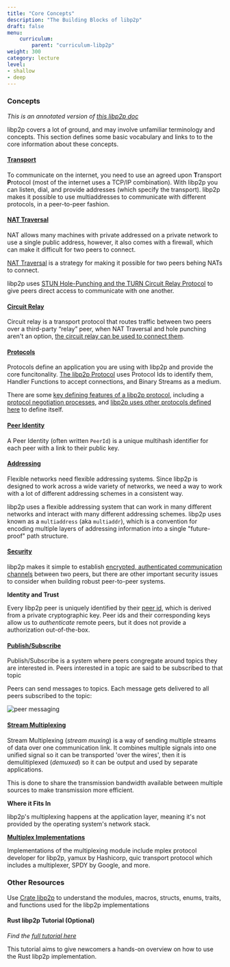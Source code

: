 ```yaml
---
title: "Core Concepts"
description: "The Building Blocks of libp2p"
draft: false
menu:
    curriculum:
        parent: "curriculum-libp2p"
weight: 300
category: lecture
level:
- shallow
- deep
---
```


### Concepts

_This is an annotated version of_ [_this libp2p doc_](https://docs.libp2p.io/concepts/)

libp2p covers a lot of ground, and may involve unfamiliar terminology and concepts. This section defines some basic vocabulary and links to to the core information about these concepts.

#### [Transport](https://docs.libp2p.io/concepts/transport/)

To communicate on the internet, you need to use an agreed upon **T**ransport **P**rotocol (most of the internet uses a TCP/IP combination). With libp2p you can listen, dial, and provide addresses (which specify the transport). libp2p makes it possible to use multiaddresses to communicate with different protocols, in a peer-to-peer fashion.

#### [NAT Traversal](https://docs.libp2p.io/concepts/nat/)

NAT allows many machines with private addressed on a private network to use a single public address, however, it also comes with a firewall, which can make it difficult for two peers to connect.

[NAT Traversal](https://tailscale.com/blog/how-nat-traversal-works/) is a strategy for making it possible for two peers behing NATs to connect.

libp2p uses [STUN Hole-Punching and the TURN Circuit Relay Protocol](https://docs.libp2p.io/concepts/nat/) to give peers direct access to communicate with one another.  


#### [Circuit Relay](https://docs.libp2p.io/concepts/circuit-relay/)

Circuit relay is a transport protocol that routes traffic between two peers over a third-party “relay” peer, when NAT Traversal and hole punching aren't an option, [the circuit relay can be used to connect them](https://blog.aira.life/understanding-ipfs-circuit-relay-ccc7d2a39).


#### [Protocols](https://docs.libp2p.io/concepts/protocols/#what-is-a-libp2p-protocol)

Protocols define an application you are using with libp2p and provide the core funcitonality. [The libp2p Protocol](https://docs.libp2p.io/concepts/protocols/#what-is-a-libp2p-protocol) uses Protocol Ids to identify them, Handler Functions to accept connections, and Binary Streams as a medium.

There are some [key defining features of a libp2p protocol](https://docs.libp2p.io/concepts/protocols/#what-is-a-libp2p-protocol), including a [protocol negotiation processes](https://docs.libp2p.io/concepts/protocols/#protocol-negotiation), and [libp2p uses other protocols defined here](https://docs.libp2p.io/concepts/protocols/#core-libp2p-protocols) to define itself.

#### [Peer Identity](https://docs.libp2p.io/concepts/peer-id/)

A Peer Identity (often written `PeerId`) is a unique multihash identifier for each peer with a link to their public key.


#### [Addressing](https://docs.libp2p.io/concepts/addressing/)

Flexible networks need flexible addressing systems. Since libp2p is designed to work across a wide variety of networks, we need a way to work with a lot of different addressing schemes in a consistent way.

libp2p uses a flexible addressing system that can work in many different networks and interact with many different addressing schemes. libp2p uses known as a `multiaddress` (aka `multiaddr`), which is a convention for encoding multiple layers of addressing information into a single "future-proof" path structure.

#### [Security](https://docs.libp2p.io/concepts/security-considerations/)

libp2p makes it simple to establish [encrypted, authenticated communication channels](https://github.com/protocol/launchpad/blob/main/docs/secure-comms/README.md) between two peers, but there are other important security issues to consider when building robust peer-to-peer systems.


**Identity and Trust**

Every libp2p peer is uniquely identified by their [peer id](https://github.com/protocol/launchpad/blob/main/docs/peer-id/README.md), which is derived from a private cryptographic key. Peer ids and their corresponding keys allow us to _authenticate_ remote peers, but it does not provide a authorization out-of-the-box.

#### [Publish/Subscribe](https://docs.libp2p.io/concepts/publish-subscribe/)

Publish/Subscribe is a system where peers congregate around topics they are interested in. Peers interested in a topic are said to be subscribed to that topic

Peers can send messages to topics. Each message gets delivered to all peers subscribed to the topic:

![peer messaging](peering.png)

#### [Stream Multiplexing](https://docs.libp2p.io/concepts/stream-multiplexing/)

Stream Multiplexing (_stream muxing_) is a way of sending multiple streams of data over one communication link. It combines multiple signals into one unified signal so it can be transported 'over the wires', then it is demulitiplexed (_demuxed_) so it can be output and used by separate applications.

This is done to share the transmission bandwidth available between multiple sources to make transmission more efficient.


**Where it Fits In**

libp2p's multiplexing happens at the application layer, meaning it's not provided by the operating system's network stack.

**[Multiplex Implementations](https://docs.libp2p.io/concepts/stream-multiplexing/#implementations)**

Implementations of the multiplexing module include mplex protocol developer for libp2p, yamux by Hashicorp, quic transport protocol which includes a multiplexer, SPDY by Google, and more.


### Other Resources

Use [Crate libp2p](https://docs.rs/libp2p/0.40.0/libp2p/) to understand the modules, macros, structs, enums, traits, and functions used for the libp2p implementations

#### Rust libp2p Tutorial (Optional)

_Find the_ [_full tutorial here_](https://docs.rs/libp2p/0.40.0/libp2p/tutorial/index.html)

This tutorial aims to give newcomers a hands-on overview on how to use the Rust libp2p implementation.